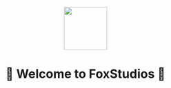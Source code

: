 <div align="center">

[//]: # (<img src="https://media.giphy.com/media/XEbDXcGQNS2uxnqLuu/giphy.gif" width="100"/>)
<img src="https://media.discordapp.net/attachments/1151395823003906148/1151479338269679626/frame_18_delay-0.2s.gif?ex=652fc133&is=651d4c33&hm=aecc843b9236365d4a961429263f58866b74ed0889b4c23edf6207c10479265f&" width="100"/>
<h1>
  🦊 Welcome to FoxStudios 🦊
</h1>

</div>



